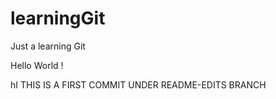 # learningGit
Just a learning Git


Hello World !

hI THIS IS A FIRST COMMIT UNDER README-EDITS BRANCH
